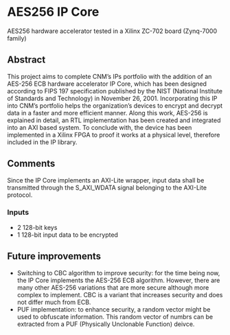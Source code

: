 # AES256 IP Core
AES256 hardware accelerator tested in a Xilinx ZC-702 board (Zynq-7000 family)

## Abstract

This project aims to complete CNM’s IPs portfolio with the addition of an AES-256 ECB hardware accelerator IP Core, which has been designed according to FIPS 197 specification published by the NIST (National Institute of Standards and Technology) in November 26, 2001. Incorporating this IP into CNM’s portfolio helps the organization’s devices to encrypt and decrypt data in a faster and more efficient manner. Along this work, AES-256 is explained in detail, an RTL implementation has been created and integrated into an AXI based system. To conclude with, the device has been implemented in a Xilinx FPGA to proof it works at a physical level, therefore included in the IP library. 

## Comments

Since the IP Core implements an AXI-Lite wrapper, input data shall be transmitted through the S_AXI_WDATA signal belonging to the AXI-Lite protocol. 

### Inputs

- 2 128-bit keys 
- 1 128-bit input data to be encrypted

## Future improvements

- Switching to CBC algorithm to improve security: for the time being now, the IP Core implements the AES-256 ECB algorithm. However, there are many other AES-256 variations that are more secure although more complex to implement. CBC is a variant that increases security and does not differ much from ECB.
- PUF implementation: to enhance security, a random vector might be used to obfuscate information. This random vector of numbrs can be extracted from a PUF (Physically Unclonable Function) deivce. 

